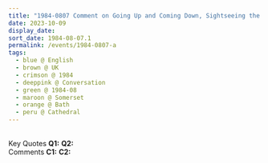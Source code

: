```yaml
---
title: "1984-0807 Comment on Going Up and Coming Down, Sightseeing the City, Outside the Cathedral, Bath, Somerset, UK (other day 0808)"
date: 2023-10-09
display_date: 
sort_date: 1984-08-07.1
permalink: /events/1984-0807-a
tags:
  - blue @ English
  - brown @ UK
  - crimson @ 1984
  - deeppink @ Conversation
  - green @ 1984-08
  - maroon @ Somerset
  - orange @ Bath
  - peru @ Cathedral
---
```


<br>

<wave-list>
  <list-title color="DarkSeaGreen" width="55">Key Quotes</list-title>
  <list-item color="BlanchedAlmond" width="280"><b>Q1:</b> <i></i></list-item>
  <list-item color="Lavender" width="280"><b>Q2:</b> <i></i></list-item>
</wave-list>

<br>

<wave-list>
  <list-title color="DarkSeaGreen" width="55">Comments</list-title>
  <list-item color="BlanchedAlmond" width="280"><b>C1:</b> <i></i></list-item>
  <list-item color="Lavender" width="280"><b>C2:</b> <i></i></list-item>
</wave-list>